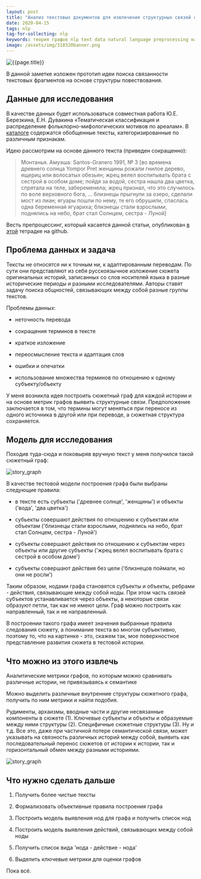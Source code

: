 ```yaml
---
layout: post
title: "Анализ текстовых документов для извлечения структурных связей с другими документами"
date: 2020-04-15
tags: nlp
tag-for-sollecting: nlp
keywords: теория графов nlp text data natural language preprocessing направленный граф cs224w
image: /assets/img/310320banner.png
---
```


![{{page.title}}](../../..{{page.image}})

В данной заметке изложен прототип идеи поиска связанности текстовых фрагментов на основе структуры повествования.

## Данные для исследования

В качестве данных будет использоваться совместная работа Ю.Е. Березкина, Е.Н. Дувакина «Тематическая классификация и распределение фольклорно-мифологических мотивов по ареалам». В [каталоге](http://www.ruthenia.ru/folklore/berezkin/) содержатся обобщенные тексты, категоризированные по различным признакам.

Идею рассмотрим на основе данного текста (приведен сокращенно):

> Монтанья. Амуэша: Santos-Granero 1991, № 3 [во времена древнего солнца Yompor Pret женщины рожали гнилое дерево, ящериц или волосатых обезьян; жрец велел воспитывать брата с сестрой в особом доме; пойдя за водой, сестра нашла два цветка, спрятала на теле, забеременела; жрец признал, что это случилось по воле верховного бога, ... близнецы прыгнули за озеро, сделали мост из лиан; ягуары пошли по нему, те его обрушили, спаслась одна беременная ягуариха; близнецы стали взрослыми, поднялись на небо, брат стал Солнцем, сестра - Луной]

Весть препроцессинг, который касается данной статьи, опубликован [в этой](https://github.com/KonstantinKlepikov/SGmyth/blob/master/kernels/story_graph_prototype.ipynb) тетрадке на github.

## Проблема данных и задача

Тексты не относятся ни к точным ни, к адаптированным переводам. По сути они представляют из себя русскоязычное изложение сюжета оригинальных историй, записанных со слов носителей языка в разные исторические периоды и разными исследователями. Авторы ставят задачу поиска общностей, связывающих между собой разные группы текстов.

Проблемы данных:

- неточность перевода

- сокращения терминов в тексте

- краткое изложение

- переосмысление текста и адаптация слов

- ошибки и опечатки

- использование множества терминов по отношению к одному субъекту/объекту

У меня возникла идея построить сюжетный граф для каждой истории и на основе метрик графов выявить структурные связи. Предположение заключается в том, что термины могут меняться при переносе из одного источника в другой или при переводе, а сюжетная структура сохраняется.

## Модель для исследования

Походив туда-сюда и поковыряв вручную текст у меня получился такой сюжетный граф:

![story_graph](../../../assets/img/150420-01.png)

В качестве тестовой модели построения графа были выбраны следующие правила:

- в тексте есть субъекты ('древнеe солнце', 'женщины') и объекты ('вода', 'два цветка')

- субьекты совершают действия по отношению к субъектам или объектам ('близнецы стали взрослыми, поднялись на небо, брат стал Солнцем, сестра - Луной')

- субъекты совершают действия по отношению к субъектам через объекты или другие субъекты ('жрец велел воспитывать брата с сестрой в особом доме')

- субъекты совершают действия без цели ('близнецов поймали, но они не росли')

Таким образом, нодами графа становятся субъекты и объекты, ребрами - действия, связывающие между собой ноды. При этом часть связей субъектов устанавливается через объекты, а некоторые связи образуют петли, так как не имеют цели. Граф можно построить как направленный, так и не направленный.

В построении такого графа имеет значения выбранные правила следования сюжету, а понимание текста во многом субъективно, поэтому то, что на картинке - это, скажем так, мое поверхностное представление развития сюжета в тестовой истории.

## Что можно из этого извлечь

Аналитические метрики графов, по которым можно сравнивать различные истории, не привязываясь к семантике

Можно выделить различные внутренние структуры сюжетного графа, получить по ним метрики и найти подобия.

Рудименты, архаизмы, вводные части и другие несвязанные компоненты в сюжете (1). Ключевые субъекты и объекты и образуемые между ними структуры (2). Специфичные сюжетные структуры (3). Ну и т.д. Все это, даже при частичной потере семантической связи, может указывать на связность различных историй между собой, выявить как последовательный перенос сюжетов от истории к истории, так и горизонтальный обмен между разными историями.

![story_graph](../../../assets/img/150420-02.png)

## Что нужно сделать дальше

1. Получить более чистые тексты

2. Формализовать объективные правила построения графа

3. Построить модель выявления нод для графа и получить список нод

4. Построить модель выявления действий, связывающих между собой ноды

5. Получить список вида 'нода - действие - нода'

6. Выделить ключевые метрики для оценки графов

Пока всё.
